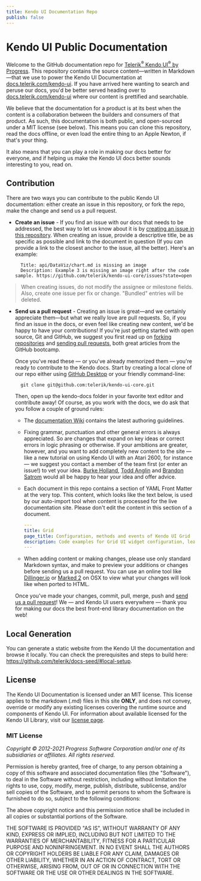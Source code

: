 ```yaml
---
title: Kendo UI Documentation Repo
publish: false
---
```


# Kendo UI Public Documentation

Welcome to the GitHub documentation repo for [Telerik<sup>®</sup> Kendo UI<sup>®</sup> by Progress](https://www.telerik.com/kendo-ui). This repository contains the source content&mdash;written in Markdown&mdash;that we use to power the Kendo UI Documentation at [docs.telerik.com/kendo-ui](https://docs.telerik.com/kendo-ui/). If you have arrived here wanting to search and peruse our docs, you'd be better served heading over to [docs.telerik.com/kendo-ui](https://docs.telerik.com/kendo-ui) where our content is prettified and searchable.

We believe that the documentation for a product is at its best when the content is a collaboration between the builders and consumers of that product. As such, this documentation is both public, and open-sourced under a MIT license (see below). This means you can clone this repository, read the docs offline, or even load the entire thing to an Apple Newton, if that's your thing.

It also means that you can play a role in making our docs better for everyone, and if helping us make the Kendo UI docs better sounds interesting to you, read on.

## Contribution

There are two ways you can contribute to the public Kendo UI documentation: either create an issue in this repository, or fork the repo, make the change and send us a pull request.

* **Create an issue** - If you find an issue with our docs that needs to be addressed, the best way to let us know about it is by [creating an issue in this repository](https://github.com/telerik/kendo-ui-core/issues?state=open). When creating an issue, provide a descriptive title, be as specific as possible and link to the document in question (If you can provide a link to the closest anchor to the issue, all the better). Here's an example:

        Title: api/DataViz/chart.md is missing an image
        Description: Example 3 is missing an image right after the code sample. https://github.com/telerik/kendo-ui-core/issues?state=open

> When creating issues, do not modify the assignee or milestone fields. Also, create one issue per fix or change. "Bundled" entries will be deleted.

* **Send us a pull request** - Creating an issue is great&mdash;and we certainly appreciate them&mdash;but what we really love are pull requests. So, if you find an issue in the docs, or even feel like creating new content, we'd be happy to have your contributions! If you're just getting started with open source, Git and GitHub, we suggest you first read up on [forking repositories](https://help.github.com/articles/fork-a-repo) and [sending pull requests](https://help.github.com/articles/using-pull-requests), both great articles from the GitHub bootcamp.

    Once you've read these — or you've already memorized them — you're ready to contribute to the Kendo docs. Start by creating a local clone of our repo either using [GitHub Desktop](https://desktop.github.com/) or your friendly command-line:

        git clone git@github.com:telerik/kendo-ui-core.git

    Then, open up the kendo-docs folder in your favorite text editor and contribute away! Of course, as you work with the docs, we do ask that you follow a couple of ground rules:

    - The [documentation Wiki](https://github.com/telerik/kendo-ui-core/wiki) contains the latest authoring guidelines.
    - Fixing grammar, punctuation and other general errors is always appreciated. So are changes that expand on key ideas or correct errors in logic phrasing or otherwise. If your ambitions are greater, however, and you want to add completely new content to the site — like a new tutorial on using Kendo UI with an Atari 2600, for instance — we suggest you contact a member of the team first (or enter an issue!) to vet your idea. [Burke Holland](https://twitter.com/burkeholland), [Todd Anglin](https://twitter.com/toddanglin) and [Brandon Satrom](https://twitter.com/brandonsatrom) would all be happy to hear your idea and offer advice.
    - Each document in this repo contains a section of YAML Front Matter at the very top. This content, which looks like the text below, is used by our auto-import tool when content is processed for the live documentation site. Please don't edit the content in this section of a document.

        ```yaml
        ---
        title: Grid
        page_title: Configuration, methods and events of Kendo UI Grid
        description: Code examples for Grid UI widget configuration, learn how to use methods and which events to set once the grid UI widget detail is initialized and expanded.
        ---
        ```

    - When adding content or making changes, please use only standard Markdown syntax, and make to preview your additions or changes before sending us a pull request. You can use an online tool like [Dillinger.io](https://dillinger.io/) or [Marked 2](https://marked2app.com/) on OSX to view what your changes will look like when ported to HTML.


    Once you've made your changes, commit, pull, merge, push and [send us a pull request](https://help.github.com/articles/using-pull-requests)! We — and Kendo UI users everywhere — thank you for making our docs the best front-end library documentation on the web!

## Local Generation

You can generate a static website from the Kendo UI the documentation and browse it locally. You can check the prerequisites and steps to build here: https://github.com/telerik/docs-seed/#local-setup. 

## License

The Kendo UI Documentation is licensed under an MIT license. This license applies to the markdown (.md) files in this site **ONLY**, and does not convey, override or modify any existing licenses covering the runtime source and components of Kendo UI. For information about available licensed for the Kendo UI Library, visit our [license page](https://www.telerik.com/purchase/license-agreement/kendo-ui-complete).

### MIT License

*Copyright © 2012-2021 Progress Software Corporation and/or one of its subsidiaries or affiliates. All rights reserved.*

Permission is hereby granted, free of charge, to any person obtaining a copy of this software and associated documentation files (the "Software"), to deal in the Software without restriction, including without limitation the rights to use, copy, modify, merge, publish, distribute, sublicense, and/or sell copies of the Software, and to permit persons to whom the Software is furnished to do so, subject to the following conditions:

The above copyright notice and this permission notice shall be included in all copies or substantial portions of the Software.

THE SOFTWARE IS PROVIDED "AS IS", WITHOUT WARRANTY OF ANY KIND, EXPRESS OR IMPLIED, INCLUDING BUT NOT LIMITED TO THE WARRANTIES OF MERCHANTABILITY, FITNESS FOR A PARTICULAR PURPOSE AND NONINFRINGEMENT. IN NO EVENT SHALL THE AUTHORS OR COPYRIGHT HOLDERS BE LIABLE FOR ANY CLAIM, DAMAGES OR OTHER LIABILITY, WHETHER IN AN ACTION OF CONTRACT, TORT OR OTHERWISE, ARISING FROM, OUT OF OR IN CONNECTION WITH THE SOFTWARE OR THE USE OR OTHER DEALINGS IN THE SOFTWARE.

